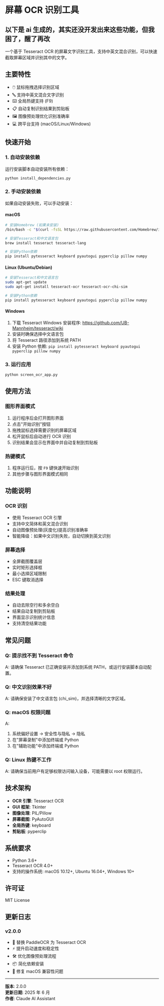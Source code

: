 # 屏幕 OCR 识别工具

## 以下是 ai 生成的，其实还没开发出来这些功能，但我困了，醒了再改

一个基于 Tesseract OCR 的屏幕文字识别工具，支持中英文混合识别，可以快速截取屏幕区域并识别其中的文字。

## 主要特性

- 🖱️ 鼠标拖拽选择识别区域
- 🔤 支持中英文混合文字识别
- ⌨️ 全局热键支持 (F9)
- 📋 自动复制识别结果到剪贴板
- 🖼️ 图像预处理优化识别准确率
- 💻 跨平台支持 (macOS/Linux/Windows)

## 快速开始

### 1. 自动安装依赖

运行安装脚本自动安装所有依赖：

```bash
python install_dependencies.py
```

### 2. 手动安装依赖

如果自动安装失败，可以手动安装：

#### macOS

```bash
# 安装Homebrew (如果未安装)
/bin/bash -c "$(curl -fsSL https://raw.githubusercontent.com/Homebrew/install/HEAD/install.sh)"

# 安装Tesseract和中文语言包
brew install tesseract tesseract-lang

# 安装Python依赖
pip install pytesseract keyboard pyautogui pyperclip pillow numpy
```

#### Linux (Ubuntu/Debian)

```bash
# 安装Tesseract和中文语言包
sudo apt-get update
sudo apt-get install tesseract-ocr tesseract-ocr-chi-sim

# 安装Python依赖
pip install pytesseract keyboard pyautogui pyperclip pillow numpy
```

#### Windows

1. 下载 Tesseract Windows 安装程序: https://github.com/UB-Mannheim/tesseract/wiki
2. 安装时确保选择中文语言包
3. 将 Tesseract 路径添加到系统 PATH
4. 安装 Python 依赖: `pip install pytesseract keyboard pyautogui pyperclip pillow numpy`

### 3. 运行应用

```bash
python screen_ocr_app.py
```

## 使用方法

### 图形界面模式

1. 运行程序后会打开图形界面
2. 点击"开始识别"按钮
3. 拖拽鼠标选择需要识别的屏幕区域
4. 松开鼠标后自动进行 OCR 识别
5. 识别结果会显示在界面中并自动复制到剪贴板

### 热键模式

1. 程序运行后，按 `F9` 键快速开始识别
2. 其他步骤与图形界面模式相同

## 功能说明

### OCR 识别

- 使用 Tesseract OCR 引擎
- 支持中文简体和英文混合识别
- 自动图像预处理(灰度化)提高识别准确率
- 智能降级：如果中文识别失败，自动切换到英文识别

### 屏幕选择

- 全屏截图覆盖层
- 实时矩形选择框
- 最小选择区域限制
- ESC 键取消选择

### 结果处理

- 自动去除空行和多余空白
- 结果自动复制到剪贴板
- 界面显示识别统计信息
- 支持清空结果功能

## 常见问题

### Q: 提示找不到 Tesseract 命令

A: 请确保 Tesseract 已正确安装并添加到系统 PATH，或运行安装脚本自动配置。

### Q: 中文识别效果不好

A: 请确保安装了中文语言包 (chi_sim)，并选择清晰的文字区域。

### Q: macOS 权限问题

A:

1. 系统偏好设置 → 安全性与隐私 → 隐私
2. 在"屏幕录制"中添加终端或 Python
3. 在"辅助功能"中添加终端或 Python

### Q: Linux 热键不工作

A: 请确保当前用户有足够权限访问输入设备，可能需要以 root 权限运行。

## 技术架构

- **OCR 引擎**: Tesseract OCR
- **GUI 框架**: Tkinter
- **图像处理**: PIL/Pillow
- **屏幕截图**: PyAutoGUI
- **全局热键**: keyboard
- **剪贴板**: pyperclip

## 系统要求

- Python 3.6+
- Tesseract OCR 4.0+
- 支持的操作系统: macOS 10.12+, Ubuntu 16.04+, Windows 10+

## 许可证

MIT License

## 更新日志

### v2.0.0

- 🔄 替换 PaddleOCR 为 Tesseract OCR
- ⚡ 提升启动速度和稳定性
- 🛠️ 优化图像预处理流程
- 📦 简化依赖安装
- 🐛 修复 macOS 兼容性问题

---

**版本**: 2.0.0  
**更新日期**: 2025 年 6 月  
**作者**: Claude AI Assistant
